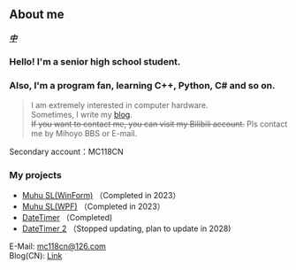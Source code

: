 ## About me  
##### [中](https://github.com/Muhu-C/Muhu-C/blob/main/README.md)  
  
### Hello! I'm a senior high school student.  
### Also, I'm a program fan, learning C++, Python, C# and so on.  
    
> I am extremely interested in computer hardware.  
> Sometimes, I write my [blog](https://muhu-c.github.io).  
> ~~If you want to contact me, you can visit my Bilibili account.~~ Pls contact me by Mihoyo BBS or E-mail.  

Secondary account：MC118CN
  
### My projects  

- [Muhu SL(WinForm)](https://github.com/Muhu-C/Muhu-SL) （Completed in 2023）  
- [Muhu SL(WPF)](https://github.com/Muhu-C/MuhuSL-WPF) （Completed in 2023）  
- [DateTimer](https://github.com/Muhu-C/DateTimer) （Completed)
- [DateTimer 2](https://github.com/Muhu-C/DateTimer2) （Stopped updating, plan to update in 2028)
  
E-Mail: mc118cn@126.com  
Blog(CN): [Link](https://muhu-c.github.io)
